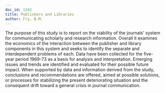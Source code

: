 ```yaml
---
doc_id: 1241
title: Publishers and Libraries
author: Fry, B.M.
---
```


The purpose of this study is to report on the viability of the journals' 
system for communicating scholarly and research information.  Overall it
examines the economics of the interaction between the publisher and library
components in this system and seeks to identify the separate and interdependent
problems of each.  Data have been collected for the five-year period 1969-73
as a basis for analysis and interpretation.  Emerging issues and trends are 
identified and evaluated for their possible future impact.  When supported by
data and information derived from the study, conclusions and recommendations
are offered, aimed at possible solutions, or processes for stabilizing the
present deteriorating situation and the consequent drift toward a general
crisis in journal communication.